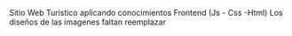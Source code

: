 Sitio Web Turistico aplicando conocimientos Frontend (Js - Css -Html)
Los diseños de las imagenes faltan reemplazar
